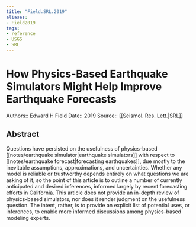 ```yaml
---
title: "Field.SRL.2019"
aliases:
- Field2019
tags:
- reference
- USGS
- SRL
---
```


# How Physics-Based Earthquake Simulators Might Help Improve Earthquake Forecasts
Authors:: Edward H Field
Date:: 2019
Source:: [[Seismol. Res. Lett.|SRL]]

## Abstract
Questions have persisted on the usefulness of physics-based [[notes/earthquake simulator|earthquake simulators]] with respect to [[notes/earthquake forecast|forecasting earthquakes]], due mostly to the inevitable assumptions, approximations, and uncertainties. Whether any model is reliable or trustworthy depends entirely on what questions we are asking of it, so the point of this article is to outline a number of currently anticipated and desired inferences, informed largely by recent forecasting efforts in California. This article does not provide an in-depth review of physics-based simulators, nor does it render judgment on the usefulness question. The intent, rather, is to provide an explicit list of potential uses, or inferences, to enable more informed discussions among physics-based modeling experts.
